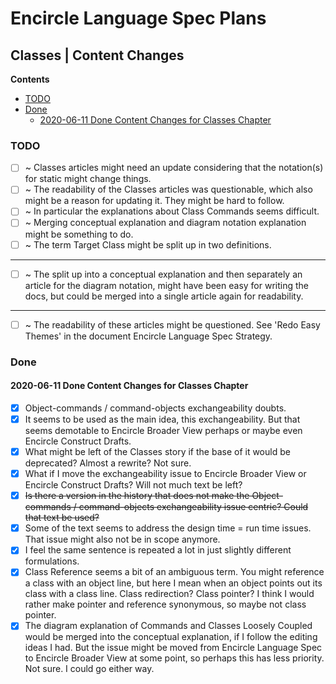 Encircle Language Spec Plans
============================

Classes | Content Changes
-------------------------

__Contents__

- [TODO](#todo)
- [Done](#done)
    - [2020-06-11 Done Content Changes for Classes Chapter](#2020-06-11-done-content-changes-for-classes-chapter)

### TODO

- [ ] ~ Classes articles might need an update considering that the notation(s) for static might change things.
- [ ] ~ The readability of the Classes articles was questionable, which also might be a reason for updating it. They might be hard to follow.
- [ ] ~ In particular the explanations about Class Commands seems difficult.
- [ ] ~ Merging conceptual explanation and diagram notation explanation might be something to do.
- [ ] ~ The term Target Class might be split up in two definitions.

-----

- [ ] ~ The split up into a conceptual explanation and then separately an article for the diagram notation, might have been easy for writing the docs, but could be merged into a single article again for readability.

-----

- [ ] ~ The readability of these articles might be questioned. See 'Redo Easy Themes' in the document Encircle Language Spec Strategy.

### Done

#### 2020-06-11 Done Content Changes for Classes Chapter

- [x] Object-commands / command-objects exchangeability doubts.
- [x] It seems to be used as the main idea, this exchangeability. But that seems demotable to Encircle Broader View perhaps or maybe even Encircle Construct Drafts.
- [x] What might be left of the Classes story if the base of it would be deprecated? Almost a rewrite? Not sure.
- [x] What if I move the exchangeability issue to Encircle Broader View or Encircle Construct Drafts? Will not much text be left?
- [x] ~~Is there a version in the history that does not make the Object-commands / command-objects exchangeability issue centric? Could that text be used?~~
- [x] Some of the text seems to address the design time = run time issues. That issue might also not be in scope anymore.
- [x] I feel the same sentence is repeated a lot in just slightly different formulations.
- [x] Class Reference seems a bit of an ambiguous term. You might reference a class with an object line, but here I mean when an object points out its class with a class line. Class redirection? Class pointer? I think I would rather make pointer and reference synonymous, so maybe not class pointer.
- [x] The diagram explanation of Commands and Classes Loosely Coupled would be merged into the conceptual explanation, if I follow the editing ideas I had. But the issue might be moved from Encircle Language Spec to Encircle Broader View at some point, so perhaps this has less priority. Not sure. I could go either way.